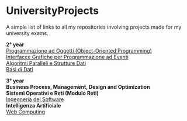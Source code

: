 # UniversityProjects
A simple list of links to all my repositories involving projects made for my university exams.

<b>2° year</b>
</br><a href="https://github.com/Dygwah98/Frogger-Clone">Programmazione ad Oggetti (Object-Oriented Programming)</a>
</br><a href="https://github.com/demisquare/BoulderDash">Interfacce Grafiche per Programmazione ad Eventi</a>
</br><a href="https://github.com/Dygwah98/ParallelWatorCA.git">Algoritmi Paralleli e Strutture Dati</a>
</br><a href="https://drive.google.com/drive/folders/1_igTNDD6NGO410N2WnbMvw0kR0wqxPaB?usp=sharing">Basi di Dati</a>

<b>3° year</b>
</br><b>Business Process, Management, Design and Optimization</b>
</br><b>Sistemi Operativi e Reti (Modulo Reti)</b>
</br><a href="https://github.com/Dygwah98/SIW_INGSW_1920">Ingegneria del Software</a>
</br><b>Intelligenza Artificiale</b>
</br><a href="https://github.com/faziofrancesco/SARELLA">Web Computing</a>

